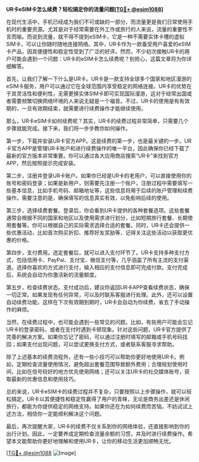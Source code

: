 **UR卡eSIM卡怎么续费？轻松搞定你的流量问题[[TG💪+ @esim1088](https://t.me/s/esim1088)]**

在现代生活中，手机已经成为我们不可或缺的一部分，而流量更是我们日常使用手机时的重要资源。尤其是对于经常需要在外工作或旅行的人来说，流量的重要性不言而喻。而说到流量，就不得不提到eSIM卡，它是一种不需要实体卡槽的虚拟SIM卡，可以让你随时随地连接网络。其中，UR卡作为一款备受用户喜爱的eSIM卡产品，因其便捷性和稳定性受到了广泛的好评。然而，不少初次接触UR卡的用户可能会遇到一个问题：UR卡的eSIM卡怎么续费呢？别担心，这篇文章将为你详细解答。

首先，让我们了解一下什么是UR卡。UR卡是一款支持全球多个国家和地区漫游的eSIM卡服务，用户可以通过它在全球范围内享受稳定的网络连接。UR卡的优势在于其灵活性和便利性，无需更换实体SIM卡即可实现国际漫游，这对于经常出国或者需要频繁切换网络环境的人来说无疑是一个福音。不过，UR卡的使用是有有效期的，一旦有效期结束，就需要进行续费操作才能继续使用。

那么，UR卡eSIM卡如何续费呢？其实，UR卡的续费过程非常简单，只需要几个步骤就能完成。接下来，我们将一步步教你如何操作。

第一步，下载并安装UR卡官方APP。这是续费的第一步，也是最关键的一步。UR卡官方APP是管理UR卡账户和进行续费操作的唯一平台，因此确保你已经下载了最新的官方版本非常重要。你可以通过各大应用商店搜索“UR卡”来找到官方APP，然后按照提示完成安装。

第二步，注册并登录UR卡账户。如果你已经是UR卡的老用户，可以直接使用你的账号和密码登录；如果是新用户，则需要先注册一个账户。注册过程中需要填写一些基本信息，比如手机号码、邮箱地址等，这些信息将用于后续的账户管理和续费操作。需要注意的是，确保填写的信息真实有效，以免影响后续的使用。

第三步，选择续费套餐。登录后，你会看到UR卡提供的各种套餐选项。这些套餐通常会根据不同的国家和地区以及使用需求进行划分，比如短期旅行套餐、长期使用套餐等。你可以根据自己的实际需求选择合适的套餐。同时，UR卡还会提供一些优惠活动，比如首次购买折扣、推荐好友奖励等，记得关注这些活动以获取更优惠的价格。

第四步，支付费用。选定套餐后，就可以进入支付环节了。UR卡支持多种支付方式，包括信用卡、PayPal、支付宝、微信支付等，几乎涵盖了所有主流的支付渠道。选择你喜欢的方式进行支付，输入相应的支付信息即可完成付款。支付完成后，系统会自动为你激活新的流量额度。

第五步，检查续费状态。支付成功后，建议你返回UR卡APP查看续费状态，确保一切正常。如果发现有任何异常，可以及时联系客服进行处理。此外，还可以设置自动续费功能，这样在下次有效期到期时，UR卡会自动为你续费，省去了手动操作的麻烦。

当然，在续费过程中，也可能会遇到一些常见的问题。比如，有些用户可能会忘记UR卡的登录密码，或者在支付时遇到卡顿现象。针对这些问题，UR卡官方提供了完善的解决方案。如果你忘记了密码，可以通过注册时填写的邮箱或手机号码找回；如果支付出现问题，可以尝试更换支付方式，或者联系客服寻求帮助。

除了上述基本的续费流程外，还有一些小技巧可以帮助你更好地使用UR卡。例如，定期检查流量使用情况，避免超出套餐范围导致额外费用；合理规划使用时间，比如在信号较好的地方优先使用网络；还可以关注UR卡的社交媒体账号，获取最新的优惠信息和使用技巧。

总的来说，UR卡eSIM卡的续费过程并不复杂，只要按照以上步骤操作，就可以轻松搞定。UR卡以其便捷性和稳定性赢得了用户的青睐，无论是商务出差还是休闲旅行，都能为你提供稳定的网络支持。如果你还在为如何续费而苦恼，不妨试试上述方法，相信你一定能顺利解决这个问题。

最后，再次提醒大家，UR卡的续费不仅关系到你的网络体验，还直接影响到你的出行计划。因此，一定要养成定期检查流量余额的习惯，并及时进行续费操作。希望本文能帮助你更好地理解和使用UR卡，让你的移动生活更加顺畅无忧。

[[TG💪+ @esim1088](https://t.me/s/esim1088) ![Image](https://i.postimg.cc/4NQfJmqS/Snipaste-2025-05-13-00-14-12.png)]